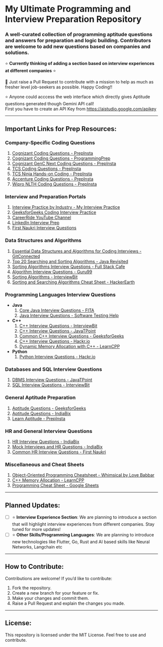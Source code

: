 # My Ultimate Programming and Interview Preparation Repository

### A well-curated collection of programming aptitude questions and answers for preparation and logic building. Contributors are welcome to add new questions based on companies and solutions.

⭐ **Currently thinking of adding a section based on interview experiences at different companies** ⭐

🚀 Just raise a Pull Request to contribute with a mission to help as much as fresher level job-seekers as possible. Happy Coding!!

⭐ Anyone could acccess the web interface which directly gives Aptitude questions generated though Gemini API call!<br> First you have to create an API Key from https://aistudio.google.com/apikey

---

## Important Links for Prep Resources:

### Company-Specific Coding Questions
1) [Cognizant Coding Questions - PrepInsta](https://prepinsta.com/cognizant/coding-questions/)
2) [Cognizant Coding Questions - ProgrammingPrep](https://www.programmingprep.com/cognizant-coding-questions/)
3) [Cognizant GenC Next Coding Questions - PrepInsta](https://prepinsta.com/cognizant-genc-next/coding-questions/)
4) [TCS Coding Questions - PrepInsta](https://prepinsta.com/tcs-coding-questions/)
5) [TCS Ninja Hands-on Coding - PrepInsta](https://prepinsta.com/tcs-ninja/hands-on-coding/)
6) [Accenture Coding Questions - PrepInsta](https://prepinsta.com/accenture/coding/)
7) [Wipro NLTH Coding Questions - PrepInsta](https://prepinsta.com/wipro-nlth/placement-papers/coding-ability/)

### Interview and Preparation Portals
1) [Interview Practice by Industry - My Interview Practice](https://myinterviewpractice.com/industries/)
2) [GeeksforGeeks Coding Interview Practice](https://www.geeksforgeeks.org/practice-for-cracking-any-coding-interview/)
3) [CareerRide YouTube Channel](https://www.youtube.com/c/CareerRideinfo/playlists?view=58)
4) [LinkedIn Interview Prep](https://www.linkedin.com/interview-prep/assessments/urn:li:fs_assessment:(1,a)/question/urn:li:fs_assessmentQuestion:(10011,aq11)/)
5) [First Naukri Interview Questions](https://www.firstnaukri.com/interview-questions-and-answers?utm_source=chpeventbyrg&utm_medium=email&utm_campaign=piqa)

### Data Structures and Algorithms
1) [Essential Data Structures and Algorithms for Coding Interviews - GitConnected](https://levelup.gitconnected.com/essential-data-structures-and-algorithms-for-coding-interviews-a283c755b304)
2) [Top 20 Searching and Sorting Algorithms - Java Revisited](https://javarevisited.blogspot.com/2019/04/top-20-searching-and-sorting-algorithms-interview-questions.html)
3) [Sorting Algorithms Interview Questions - Full Stack Cafe](https://www.fullstack.cafe/blog/sorting-algorithms-interview-questions)
4) [Algorithm Interview Questions - Guru99](https://www.guru99.com/algorithm-interview-questions.html)
5) [Sorting Algorithms - InterviewBit](https://www.interviewbit.com/tutorial/sorting-algorithms/#sorting-algorithms)
6) [Sorting and Searching Algorithms Cheat Sheet - HackerEarth](https://www.hackerearth.com/practice/notes/sorting-and-searching-algorithms-time-complexities-cheat-sheet/)

### Programming Languages Interview Questions
- **Java**
   1) [Core Java Interview Questions - FITA](https://www.fita.in/java-interview-questions-freshers/)
   2) [Java Interview Questions - Software Testing Help](https://www.softwaretestinghelp.com/core-java-interview-questions/)
- **C++**
   1) [C++ Interview Questions - InterviewBit](https://www.interviewbit.com/cpp-interview-questions/)
   2) [C++ Interview Questions - JavaTPoint](https://www.javatpoint.com/cpp-interview-questions)
   3) [Common C++ Interview Questions - GeeksforGeeks](https://www.geeksforgeeks.org/commonly-asked-c-interview-questions-set-1/)
   4) [C++ Interview Questions - Hackr.io](https://hackr.io/blog/cpp-interview-questions)
   5) [Dynamic Memory Allocation with C++ - LearnCPP](https://www.learncpp.com/cpp-tutorial/dynamic-memory-allocation-with-new-and-delete/)
- **Python**
   1) [Python Interview Questions - Hackr.io](https://hackr.io/blog/python-interview-questions)

### Databases and SQL Interview Questions
1) [DBMS Interview Questions - JavaTPoint](https://www.javatpoint.com/dbms-interview-questions)
2) [SQL Interview Questions - InterviewBit](https://www.interviewbit.com/sql-interview-questions/)

### General Aptitude Preparation
1) [Aptitude Questions - GeeksforGeeks](https://www.geeksforgeeks.org/aptitude-gq/)
2) [Aptitude Questions - IndiaBix](https://www.indiabix.com/)
3) [Learn Aptitude - PrepInsta](https://prepinsta.com/learn-aptitude/)

### HR and General Interview Questions
1) [HR Interview Questions - IndiaBix](https://www.indiabix.com/hr-interview/questions-and-answers/)
2) [Mock Interviews and HR Questions - IndiaBix](https://www.indiabix.com/)
3) [Common HR Interview Questions - First Naukri](https://www.firstnaukri.com/interview-questions-and-answers?utm_source=chpeventbyrg&utm_medium=email&utm_campaign=piqa)

### Miscellaneous and Cheat Sheets
1) [Object-Oriented Programming Cheatsheet - Whimsical by Love Babbar](https://whimsical.com/object-oriented-programming-cheatsheet-by-love-babbar-YbSgLatbWQ4R5paV7EgqFw)
2) [C++ Memory Allocation - LearnCPP](https://www.learncpp.com/cpp-tutorial/dynamic-memory-allocation-with-new-and-delete/)
3) [Programming Cheat Sheet - Google Sheets](https://docs.google.com/spreadsheets/d/1n7R1P5XnWInTTl89GPuw0RWOsoDiAsRWRDSwLVMlWNE/edit#gid=0)

---

## Planned Updates:
- [ ] ⭐ **Interview Experience Section**: We are planning to introduce a section that will highlight interview experiences from different companies. Stay tuned for more updates!
- [ ] ⭐ **Other Skills/Programming Languages**: We are planning to introduce new technologies like Flutter, Go, Rust and AI based skills like Neural Networks, Langchain etc
---

## How to Contribute:
Contributions are welcome! If you’d like to contribute:
1) Fork the repository.
2) Create a new branch for your feature or fix.
3) Make your changes and commit them.
4) Raise a Pull Request and explain the changes you made.

---

## License:
This repository is licensed under the MIT License. Feel free to use and contribute.
